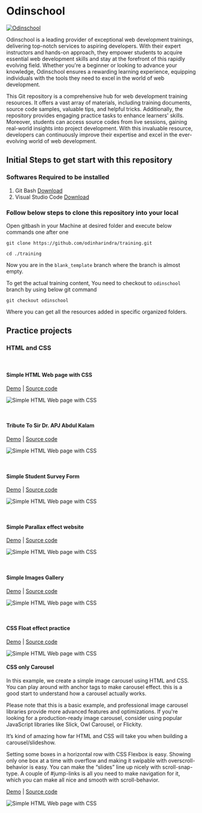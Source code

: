 # Odinschool

[![Odinschool](https://www.odinschool.com/hubfs/OdinSchool_V3/icons/Odinschool_v3_logo.svg)](https://www.odinschool.com/)

Odinschool is a leading provider of exceptional web development trainings, delivering top-notch services to aspiring developers. With their expert instructors and hands-on approach, they empower students to acquire essential web development skills and stay at the forefront of this rapidly evolving field. Whether you're a beginner or looking to advance your knowledge, Odinschool ensures a rewarding learning experience, equipping individuals with the tools they need to excel in the world of web development.

This Git repository is a comprehensive hub for web development training resources. It offers a vast array of materials, including training documents, source code samples, valuable tips, and helpful tricks. Additionally, the repository provides engaging practice tasks to enhance learners' skills. Moreover, students can access source codes from live sessions, gaining real-world insights into project development. With this invaluable resource, developers can continuously improve their expertise and excel in the ever-evolving world of web development.

## Initial Steps to get start with this repository

### Softwares Required to be installed

1. Git Bash [Download](https://git-scm.com/downloads)
2. Visual Studio Code [Download](https://code.visualstudio.com/)

### Follow below steps to clone this repository into your local

Open gitbash in your Machine at desired folder and execute below commands one after one

```
git clone https://github.com/odinharindra/training.git

cd ./training
```

Now you are in the `blank_template` branch where the branch is almost empty.

To get the actual training content, You need to checkout to `odinschool` branch by using below git command

```
git checkout odinschool
```

Where you can get all the resources added in specific organized folders.

## Practice projects

### HTML and CSS

&ensp;

#### Simple HTML Web page with CSS

[Demo](https://simple-html-css-page.surge.sh/) | [Source code](./practice_projects/html_css/000_simple_html_page/)

![Simple HTML Web page with CSS](https://simple-html-css-page.surge.sh/preview.png)

&ensp;

#### Tribute To Sir Dr. APJ Abdul Kalam

[Demo](https://tribute-page-to-kalam.surge.sh/) | [Source code](./practice_projects/html_css/001_tribute-page-to-kalam/)

![Simple HTML Web page with CSS](https://tribute-page-to-kalam.surge.sh/preview.png)

&ensp;

#### Simple Student Survey Form

[Demo](https://student-survey-form.surge.sh/) | [Source code](./practice_projects/html_css/002_student_survey_form/)

![Simple HTML Web page with CSS](https://student-survey-form.surge.sh/preview.png)

&ensp;

#### Simple Parallax effect website

[Demo](https://parallax-website.surge.sh) | [Source code](./practice_projects/html_css/003_parallax_website/)

![Simple HTML Web page with CSS](https://parallax-website.surge.sh/preview.png)

<!-- parallax-website.surge.sh -->

&ensp;

#### Simple Images Gallery

[Demo](https://odin-images-gallery.surge.sh) | [Source code](./practice_projects/html_css/004_images_gallery/)

![Simple HTML Web page with CSS](https://odin-images-gallery.surge.sh/preview.png)

&ensp;

#### CSS Float effect practice

[Demo](https://playing_with_css_float.surge.sh) | [Source code](./practice_projects/html_css/005_playing_with_css_float/)

![Simple HTML Web page with CSS](https://playing_with_css_float.surge.sh/preview.png)

#### CSS only Carousel

In this example, we create a simple image carousel using HTML and CSS. You can play around with anchor tags to make carousel effect. this is a good start to understand how a carousel actually works.

Please note that this is a basic example, and professional image carousel libraries provide more advanced features and optimizations. If you're looking for a production-ready image carousel, consider using popular JavaScript libraries like Slick, Owl Carousel, or Flickity.

It’s kind of amazing how far HTML and CSS will take you when building a carousel/slideshow.

Setting some boxes in a horizontal row with CSS Flexbox is easy.
Showing only one box at a time with overflow and making it swipable with overscroll-behavior is easy.
You can make the “slides” line up nicely with scroll-snap-type.
A couple of #jump-links is all you need to make navigation for it, which you can make all nice and smooth with scroll-behavior.

[Demo](https://css-only-carousel.surge.sh/) | [Source code](./practice_projects/html_css/006_basic_image_carousel_using_just_HTML_and_CSS/)

![Simple HTML Web page with CSS](https://css-only-carousel.surge.sh/preview.png)
